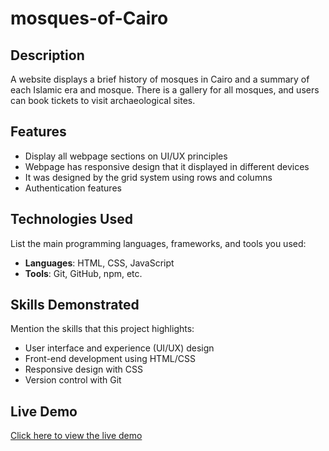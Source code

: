 # mosques-of-Cairo

## Description
A website displays a brief history of mosques in Cairo and a summary of each Islamic era and mosque. There is a gallery for all mosques, and users can book tickets to visit archaeological sites.

## Features
- Display all webpage sections on UI/UX principles
- Webpage has responsive design that it displayed in different devices
- It was designed by the grid system using rows and columns
- Authentication features

## Technologies Used
List the main programming languages, frameworks, and tools you used:
- **Languages**: HTML, CSS, JavaScript
- **Tools**: Git, GitHub, npm, etc.

## Skills Demonstrated
Mention the skills that this project highlights:
- User interface and experience (UI/UX) design
- Front-end development using HTML/CSS
- Responsive design with CSS
- Version control with Git

## Live Demo
[Click here to view the live demo](https://youssefmo-22.github.io/mosques-of-Cairo/)
